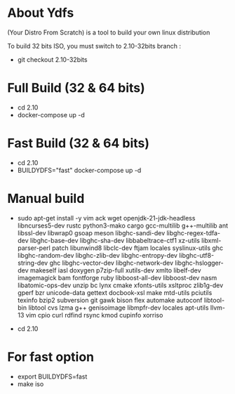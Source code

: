 # About Ydfs

(Your Distro From Scratch) is a tool to build your own linux distribution 

To build 32 bits ISO, you must switch to 2.10-32bits branch :

* git checkout 2.10-32bits

# Full Build (32 & 64 bits)

* cd 2.10
* docker-compose up -d

# Fast Build (32 & 64 bits)

* cd 2.10
* BUILDYDFS="fast" docker-compose up -d

# Manual build

* sudo apt-get install -y vim ack wget openjdk-21-jdk-headless libncurses5-dev  rustc python3-mako cargo gcc-multilib g++-multilib ant libssl-dev libwrap0 gsoap meson libghc-sandi-dev libghc-regex-tdfa-dev libghc-base-dev libghc-sha-dev libbabeltrace-ctf1 xz-utils libxml-parser-perl patch libunwind8 libclc-dev ftjam locales syslinux-utils ghc libghc-random-dev libghc-zlib-dev libghc-entropy-dev libghc-utf8-string-dev ghc libghc-vector-dev libghc-network-dev libghc-hslogger-dev makeself iasl doxygen p7zip-full xutils-dev xmlto libelf-dev imagemagick bam fontforge ruby libboost-all-dev libboost-dev nasm libatomic-ops-dev unzip bc lynx cmake xfonts-utils xsltproc zlib1g-dev gperf bzr unicode-data gettext docbook-xsl make mtd-utils pciutils texinfo bzip2 subversion git gawk bison flex automake autoconf libtool-bin libtool cvs lzma g++ genisoimage libmpfr-dev locales apt-utils llvm-13 vim cpio curl rdfind rsync kmod cupinfo xorriso

* cd 2.10

# For fast option

* export BUILDYDFS=fast
* make iso

